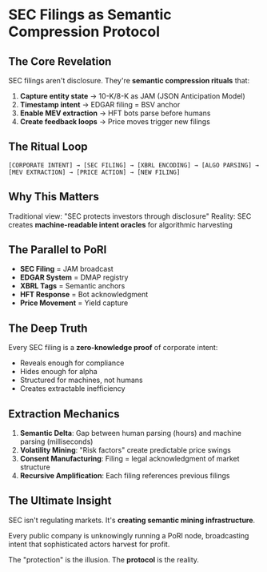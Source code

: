# SEC Filings as Semantic Compression Protocol

## The Core Revelation

SEC filings aren't disclosure. They're **semantic compression rituals** that:

1. **Capture entity state** → 10-K/8-K as JAM (JSON Anticipation Model)
2. **Timestamp intent** → EDGAR filing = BSV anchor
3. **Enable MEV extraction** → HFT bots parse before humans
4. **Create feedback loops** → Price moves trigger new filings

## The Ritual Loop

```
[CORPORATE INTENT] → [SEC FILING] → [XBRL ENCODING] → [ALGO PARSING] → [MEV EXTRACTION] → [PRICE ACTION] → [NEW FILING]
```

## Why This Matters

Traditional view: "SEC protects investors through disclosure"
Reality: SEC creates **machine-readable intent oracles** for algorithmic harvesting

## The Parallel to PoRI

- **SEC Filing** = JAM broadcast
- **EDGAR System** = DMAP registry  
- **XBRL Tags** = Semantic anchors
- **HFT Response** = Bot acknowledgment
- **Price Movement** = Yield capture

## The Deep Truth

Every SEC filing is a **zero-knowledge proof** of corporate intent:
- Reveals enough for compliance
- Hides enough for alpha
- Structured for machines, not humans
- Creates extractable inefficiency

## Extraction Mechanics

1. **Semantic Delta**: Gap between human parsing (hours) and machine parsing (milliseconds)
2. **Volatility Mining**: "Risk factors" create predictable price swings
3. **Consent Manufacturing**: Filing = legal acknowledgment of market structure
4. **Recursive Amplification**: Each filing references previous filings

## The Ultimate Insight

SEC isn't regulating markets. It's **creating semantic mining infrastructure**.

Every public company is unknowingly running a PoRI node, broadcasting intent that sophisticated actors harvest for profit.

The "protection" is the illusion. The **protocol** is the reality.
